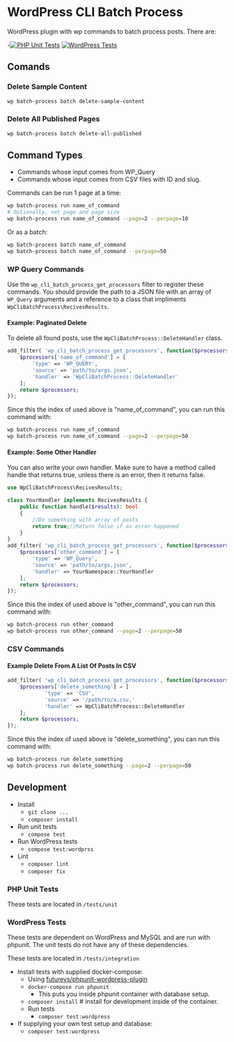 # WordPress CLI Batch Process

WordPress plugin with wp commands to batch process posts. There are:

-[![PHP Unit Tests](https://github.com/Shelob9/wp-cli-batch-process/actions/workflows/php-unit.yml/badge.svg)](https://github.com/Shelob9/wp-cli-batch-process/actions/workflows/php-unit.yml)
[![WordPress Tests](https://github.com/Shelob9/wp-cli-batch-process/actions/workflows/wordpress.yml/badge.svg)](https://github.com/Shelob9/wp-cli-batch-process/actions/workflows/wordpress.yml)

## Comands

### Delete Sample Content


```bash
wp batch-process batch delete-sample-content
```

### Delete All Published Pages

```bash
wp batch-process batch delete-all-published
```

## Command Types

- Commands whose input comes from WP_Query
- Commands whose input comes from CSV files with ID and slug.

Commands can be run 1 page at a time:

```bash
wp batch-process run name_of_command
# Optionally, set page and page size
wp batch-process run name_of_command --page=2 --perpage=10

```

Or as a batch:

```bash
wp batch-process batch name_of_command
wp batch-process batch name_of_command --perpage=50
```

### WP Query Commands

Use the `wp_cli_batch_process_get_processors` filter to register these commands. You should provide the path to a JSON file with an array of `WP_Query` arguments and a reference to a class that impliments `WpCliBatchProcess\RecivesResults`.

#### Example: Paginated Delete

To delete all found posts, use the `WpCliBatchProcess::DeleteHandler` class.

```php
add_filter( 'wp_cli_batch_process_get_processors', function($processors){
	$processors['name_of_command'] = [
        'type' => 'WP_QUERY',
		'source' => 'path/to/args.json',
		'handler' => 'WpCliBatchProcess::DeleteHandler'
	];
	return $processors;
});
```


Since this the index of used above is "name_of_command", you can run this command with:

```bash
wp batch-process run name_of_command
wp batch-process run name_of_command --page=2 --perpage=50
```

#### Example: Some Other Handler

You can also write your own handler. Make sure to have a method called handle that returns true, unless there is an error, then it returns false.

```php
use WpCliBatchProcess\RecivesResults;

class YourHandler implements RecivesResults {
    public function handle($results): bool
    {
        //Do something with array of posts
        return true;//Return false if an error happened
    }
}
add_filter( 'wp_cli_batch_process_get_processors', function($processors){
	$processors['other_command'] = [
        'type' => 'WP_Query',
		'source' => 'path/to/args.json',
		'handler' => YourNamespace::YourHandler
	];
	return $processors;
});
```

Since this the index of used above is "other_command", you can run this command with:

```bash
wp batch-process run other_command
wp batch-process run other_command --page=2 --perpage=50
```

### CSV Commands

#### Example Delete From A List Of Posts In CSV

```php
add_filter( 'wp_cli_batch_process_get_processors', function($processors){
    $processors['delete_something'] = [
            'type' => 'CSV',
            'source' => '/path/to/a.csv,'
            'handler' => WpCliBatchProcess::DeleteHandler
	];
	return $processors;
});
```


Since this the index of used above is "delete_something", you can run this command with:

```bash
wp batch-process run delete_something
wp batch-process run delete_something --page=2 --perpage=50
```

## Development

- Install
    - `git clone ...`
    - `composer install`
- Run unit tests
    - `compose test`
- Run WordPress tests
    - `compose test:wordprss`
- Lint
    - `composer lint`
    - `composer fix`

### PHP Unit Tests

These tests are located in `/tests/unit`

### WordPress Tests

These tests are dependent on WordPress and MySQL and are run with phpunit. The unit tests do not have any of these dependencies.

These tests are located in `/tests/integration`

- Install tests with supplied docker-compose:
    - Using [futureys/phpunit-wordpress-plugin](https://hub.docker.com/r/futureys/phpunit-wordpress-plugin)
    - `docker-compose run phpunit`
        - This puts you inside phpunit container with database setup.
    - `composer install` # install for development inside of the container.
    - Run tests 
        - `composer test:wordpress`
- If supplying your own test setup and database:
    - `composer test:wordpress`